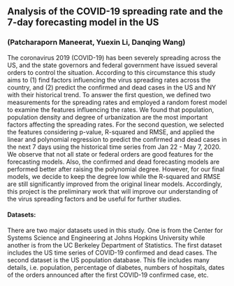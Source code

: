 ## Analysis of the COVID-19 spreading rate and the 7-day forecasting model in the US

### (Patcharaporn Maneerat, Yuexin Li, Danqing Wang)

The coronavirus 2019 (COVID-19) has been severely spreading across the US, and the state governors
and federal government have issued several orders to control the situation. According to this circumstance
this study aims to (1) find factors influencing the virus spreading rates across the country, and (2) predict
the confirmed and dead cases in the US and NY with their historical trend. To answer the first question,
we defined two measurements for the spreading rates and employed a random forest model to examine
the features influencing the rates. We found that population, population density and degree of
urbanization are the most important factors affecting the spreading rates. For the second question, we
selected the features considering p-value, R-squared and RMSE, and applied the linear and polynomial
regression to predict the confirmed and dead cases in the next 7 days using the historical time series from
Jan 22 - May 7, 2020. We observe that not all state or federal orders are good features for the forecasting
models. Also, the confirmed and dead forecasting models are performed better after raising the
polynomial degree. However, for our final models, we decide to keep the degree low while the R-squared
and RMSE are still significantly improved from the original linear models. Accordingly, this project is the
preliminary work that will improve our understanding of the virus spreading factors and be useful for
further studies.


#### Datasets:
There are two major datasets used in this study. One is from the Center for Systems Science and
Engineering at Johns Hopkins University while another is from the UC Berkeley Department of Statistics.
The first dataset includes the US time series of COVID-19 confirmed and dead cases. The second dataset is
the US population database. This file includes many details, i.e. population, percentage of diabetes,
numbers of hospitals, dates of the orders announced after the first COVID-19 confirmed case, etc.
